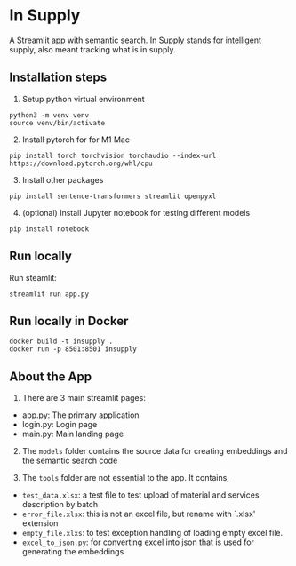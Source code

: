# In Supply
A Streamlit app with semantic search. In Supply stands for intelligent supply, also meant tracking what is in supply.

## Installation steps

1. Setup python virtual environment
```
python3 -m venv venv
source venv/bin/activate
```

2. Install pytorch for for M1 Mac
```
pip install torch torchvision torchaudio --index-url https://download.pytorch.org/whl/cpu
```

3. Install other packages
```
pip install sentence-transformers streamlit openpyxl
```

4. (optional) Install Jupyter notebook for testing different models
```
pip install notebook
```

## Run locally

Run steamlit:
```
streamlit run app.py
```

## Run locally in Docker
```
docker build -t insupply .
docker run -p 8501:8501 insupply
```

## About the App
1. There are 3 main streamlit pages:
- app.py: The primary application
- login.py: Login page
- main.py: Main landing page

2. The `models` folder contains the source data for creating embeddings and the semantic search code

3. The `tools` folder are not essential to the app. It contains,
- `test_data.xlsx`: a test file to test upload of material and services description by batch
- `error_file.xlsx`: this is not an excel file, but rename with `.xlsx' extension
- `empty_file.xlxs`: to test exception handling of loading empty excel file.
- `excel_to_json.py`: for converting excel into json that is used for generating the embeddings